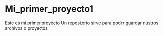 # Mi_primer_proyecto1
Este es mi primer proyecto
Un repositorio sirve para poder guardar nustros archivos o proyectos
